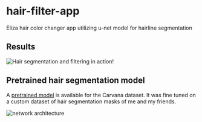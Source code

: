 # hair-filter-app
Eliza hair color changer app utilizing u-net model for hairline segmentation

## Results

![Hair segmentation and filtering in action!](https://cdn.geekwire.com/wp-content/uploads/2020/06/image0-1260x581.jpeg)

## Pretrained hair segmentation model
A [pretrained model](https://github.com/milesial/Pytorch-UNet/releases/tag/v3.0) is available for the Carvana dataset. It was fine tuned on a custom dataset of hair segmentation masks of me and my friends.

![network architecture](https://i.imgur.com/jeDVpqF.png)
